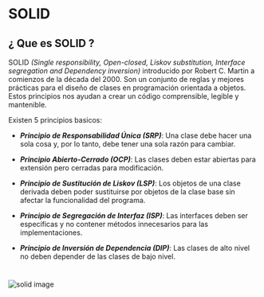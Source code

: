 # **SOLID**
## **¿ Que es SOLID ?**

SOLID *(Single responsibility, Open-closed, Liskov substitution, Interface segregation and Dependency inversion)*  introducido por Robert C. Martin​ a comienzos de la década del 2000. Son un conjunto de reglas y mejores prácticas para el diseño de clases en programación orientada a objetos. Estos principios nos ayudan a crear un código comprensible, legible y mantenible.

Existen 5 principios basicos:

* ***Principio de Responsabilidad Única (SRP)***: Una clase debe hacer una sola cosa y, por lo tanto, debe tener una sola razón para cambiar. 

* ***Principio Abierto-Cerrado (OCP)***: Las clases deben estar abiertas para extensión pero cerradas para modificación.

* ***Principio de Sustitución de Liskov (LSP)***: Los objetos de una clase derivada deben poder sustituirse por objetos de la clase base sin afectar la funcionalidad del programa. 

* ***Principio de Segregación de Interfaz (ISP)***: Las interfaces deben ser específicas y no contener métodos innecesarios para las implementaciones.

* ***Principio de Inversión de Dependencia (DIP)***: Las clases de alto nivel no deben depender de las clases de bajo nivel.

#
![solid image](https://kata-software.com/sites/default/files/images/Blog%2022-09-2020-imagen.png)
#